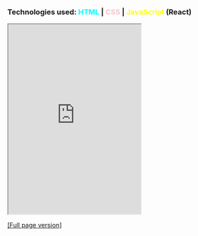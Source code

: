 ### Technologies used: <span style="color:cyan">HTML</span> | <span style="color:pink">CSS</span> | <span style="color:yellow">JavaScript</span> (React)

<iframe src="https://bluephosphor.github.io/asset/example/mdparser.html" height="430" title="mdparser"></iframe>

<a class="source-link" target="_blank" href="/asset/example/mdparser.html">[Full page version]</a>